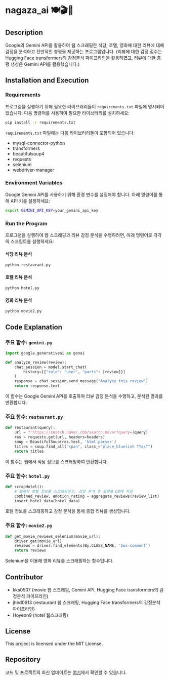 # nagaza_ai 🍽️🎬🏨

## Description
Google의 Gemini API를 활용하여 웹 스크래핑한 식당, 호텔, 영화에 대한 리뷰에 대해 감정을 분석하고 전반적인 총평을 제공하는 프로그램입니다. (리뷰에 대한 감정 점수는 Hugging Face transformers의 감정분석 파이프라인을 활용하였고, 리뷰에 대한 총평 생성은 Gemini API를 활용했습니다.)

## Installation and Execution

### Requirements
프로그램을 실행하기 위해 필요한 라이브러리들이 `requirements.txt` 파일에 명시되어 있습니다. 다음 명령어를 사용하여 필요한 라이브러리를 설치하세요:

```bash
pip install -r requirements.txt
```

`requirements.txt` 파일에는 다음 라이브러리들이 포함되어 있습니다:
- mysql-connector-python
- transformers
- beautifulsoup4
- requests
- selenium
- webdriver-manager

### Environment Variables
Google Gemini API를 사용하기 위해 환경 변수를 설정해야 합니다. 아래 명령어를 통해 API 키를 설정하세요:

```bash
export GEMINI_API_KEY=your_gemini_api_key
```

### Run the Program
프로그램을 실행하여 웹 스크래핑과 리뷰 감정 분석을 수행하려면, 아래 명령어로 각각의 스크립트를 실행하세요:

#### 식당 리뷰 분석
```bash
python restaurant.py
```

#### 호텔 리뷰 분석
```bash
python hotel.py
```

#### 영화 리뷰 분석
```bash
python movie2.py
```

## Code Explanation

### 주요 함수: `gemini.py`
```python
import google.generativeai as genai

def analyze_review(review):
    chat_session = model.start_chat(
        history=[{"role": "user", "parts": [review]}]
    )
    response = chat_session.send_message("Analyze this review")
    return response.text
```
이 함수는 Google Gemini API를 호출하여 리뷰 감정 분석을 수행하고, 분석된 결과를 반환합니다.

### 주요 함수: `restaurant.py`
```python
def restaurant(query):
    url = f'https://search.naver.com/search.naver?query={query}'
    res = requests.get(url, headers=headers)
    soup = BeautifulSoup(res.text, 'html.parser')
    titles = soup.find_all("span", class_="place_bluelink TYaxT")
    return titles
```
이 함수는 웹에서 식당 정보를 스크래핑하여 반환합니다.

### 주요 함수: `hotel.py`
```python
def scrapHotel():
    # 웹에서 호텔 정보를 스크래핑하고, 감정 분석 후 결과를 DB에 저장
    combined_review, emotion_rating = aggregate_reviews(review_list)
    insert_hotel_data(hotel_data)
```
호텔 정보를 스크래핑하고 감정 분석을 통해 종합 리뷰를 생성합니다.

### 주요 함수: `movie2.py`
```python
def get_movie_reviews_selenium(movie_url):
    driver.get(movie_url)
    reviews = driver.find_elements(By.CLASS_NAME, 'box-comment')
    return reviews
```
Selenium을 이용해 영화 리뷰를 스크래핑하는 함수입니다.

## Contributor
- kks0507 (movie 웹 스크래핑, Gemini API, Hugging Face transformers의 감정분석 파이프라인)
- jhed0613 (restaurant 웹 스크래핑, Hugging Face transformers의 감정분석 파이프라인)
- Hoyeon9 (hotel 웹스크래핑)

## License
This project is licensed under the MIT License.

## Repository
코드 및 프로젝트의 최신 업데이트는 [여기](https://github.com/kks0507/nagaja_ai.git)에서 확인할 수 있습니다.
